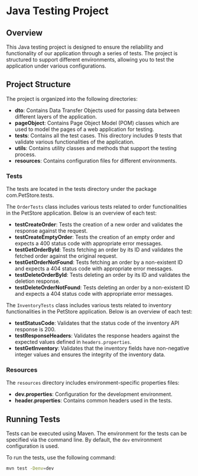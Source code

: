 # Java Testing Project

## Overview

This Java testing project is designed to ensure the reliability and functionality of our application through a series of tests. The project is structured to support different environments, allowing you to test the application under various configurations.

## Project Structure

The project is organized into the following directories:

- **dto**: Contains Data Transfer Objects used for passing data between different layers of the application.
- **pageObject**: Contains Page Object Model (POM) classes which are used to model the pages of a web application for testing.
- **tests**: Contains all the test cases. This directory includes 9 tests that validate various functionalities of the application.
- **utils**: Contains utility classes and methods that support the testing process.
- **resources**: Contains configuration files for different environments.

### Tests

The tests are located in the tests directory under the package com.PetStore.tests. 

The `OrderTests` class includes various tests related to order functionalities in the PetStore application. Below is an overview of each test:

- **testCreateOrder**: Tests the creation of a new order and validates the response against the request.
- **testCreateEmptyOrder**: Tests the creation of an empty order and expects a 400 status code with appropriate error messages.
- **testGetOrderById**: Tests fetching an order by its ID and validates the fetched order against the original request.
- **testGetOrderNotFound**: Tests fetching an order by a non-existent ID and expects a 404 status code with appropriate error messages.
- **testDeleteOrderById**: Tests deleting an order by its ID and validates the deletion response.
- **testDeleteOrderNotFound**: Tests deleting an order by a non-existent ID and expects a 404 status code with appropriate error messages.

The `InventoryTests` class includes various tests related to inventory functionalities in the PetStore application. Below is an overview of each test:

- **testStatusCode**: Validates that the status code of the inventory API response is 200.
- **testResponseHeaders**: Validates the response headers against the expected values defined in `headers.properties`.
- **testGetInventory**: Validates that the inventory fields have non-negative integer values and ensures the integrity of the inventory data.
### Resources

The `resources` directory includes environment-specific properties files:

- **dev.properties**: Configuration for the development environment.
- **header.properties**: Contains common headers used in the tests.

## Running Tests

Tests can be executed using Maven. The environment for the tests can be specified via the command line. By default, the `dev` environment configuration is used.

To run the tests, use the following command:

```bash
mvn test -Denv=dev
